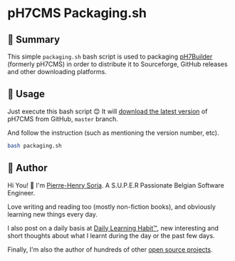 # pH7CMS Packaging.sh


## 👀 Summary

This simple `packaging.sh` bash script is used to packaging [pH7Builder](https://github.com/pH7Software/pH7-Social-Dating-CMS) (formerly pH7CMS) in order to distribute it to Sourceforge, GitHub releases and other downloading platforms.


## 🧰 Usage

Just execute this bash script 😊 It will [download the latest version](https://github.com/pH7Software/pH7CMS-Packaging/blob/ea1b80a75cee2ab6ec7f2b7214dc4de2a28eaccd/packaging.sh#L25) of pH7CMS from GitHub, `master` branch.

And follow the instruction (such as mentioning the version number, etc).


```bash
bash packaging.sh
```


## 🍳 Author

Hi You! 👋
I'm [Pierre-Henry Soria](https://pierrehenry.be). A S.U.P.E.R Passionate Belgian Software Engineer.

Love writing and reading too (mostly non-fiction books), and obviously learning new things every day.

I also post on a daily basis at [Daily Learning Habit™](https://dailylearninghabit.com), new interesting and short thoughts about what I learnt during the day or the past few days.

Finally, I'm also the author of hundreds of other [open source projects](https://github.com/pH-7?tab=repositories).
